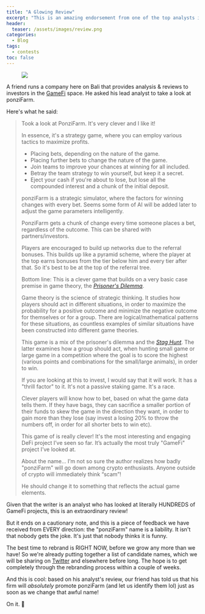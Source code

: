 ```yaml
---
title: "A Glowing Review"
excerpt: "This is an amazing endorsement from one of the top analysts in the GameFi space! Also a word of caution: time to re-brand."
header:
  teaser: /assets/images/review.png
categories:
  - Blog
tags:
  - contests
toc: false
---
```


<figure class="align-left" style="margin-top: 10px; margin-bottom: 10px; width: 150px;">
    <img src="{{ site.url }}{{ site.baseurl }}/assets/images/review.png">
</figure>

A friend runs a company here on Bali that provides analysis & reviews to investors in the [GameFi](https://builtin.com/blockchain/gamefi) space. He asked his lead analyst to take a look at ponziFarm. 

Here's what he said:

> Took a look at PonziFarm. It's very clever and I like it!
>
> In essence, it's a strategy game, where you can employ various tactics to maximize profits. 
>
> * Placing bets, depending on the nature of the game. 
> * Placing further bets to change the nature of the game.
> * Join teams to improve your chances at winning for all included.
> * Betray the team strategy to win yourself, but keep it a secret.
> * Eject your cash if you're about to lose, but lose all the compounded interest and a chunk of the initial deposit. 
>
> ponziFarm is a strategic simulator, where the factors for winning changes with every bet. Seems some form of AI will be added later to adjust the game parameters intelligently. 
>
> PonziFarm gets a chunk of change every time someone places a bet, regardless of the outcome. This can be shared with partners/investors.
>
> Players are encouraged to build up networks due to the referral bonuses. This builds up like a pyramid scheme, where the player at the top earns bonuses from the tier below him and every tier after that. So it's best to be at the top of the referral tree. 
>
> Bottom line: This is a clever game that builds on a very basic case premise in game theory, the [_Prisoner's Dilemma_](https://en.wikipedia.org/wiki/Prisoner%27s_dilemma). 
>
> Game theory is the science of strategic thinking. It studies how players should act in different situations, in order to maximize the probability for a positive outcome and minimize the negative outcome for themselves or for a group. There are logical/mathematical patterns for these situations, as countless examples of similar situations have been constructed into different game theories. 
>
> This game is a mix of the prisoner's dilemma and the [_Stag Hunt_](https://en.wikipedia.org/wiki/Stag_hunt). The latter examines how a group should act, when hunting small game or large game in a competition where the goal is to score the highest (various points and combinations for the small/large animals), in order to win.
>
> If you are looking at this to invest, I would say that it will work. It has a "thrill factor" to it. It's not a passive staking game. It's a race. 
>
> Clever players will know how to bet, based on what the game data tells them. If they have bags, they can sacrifice a smaller portion of their funds to skew the game in the direction they want, in order to gain more than they lose (say invest a losing 20% to throw the numbers off, in order for all shorter bets to win etc).
>
> This game of is really clever! It's the most interesting and engaging DeFi project I’ve seen so far. It’s actually the most truly "GameFi" project I’ve looked at. 
>
> About the name... I’m not so sure the author realizes how badly "ponziFarm" will go down among crypto enthusiasts. Anyone outside of crypto will immediately think “scam”!
>
> He should change it to something that reflects the actual game elements.

Given that the writer is an analyst who has looked at literally HUNDREDS of GameFi projects, this is an extraordinary review!

But it ends on a cautionary note, and this is a piece of feedback we have received from EVERY direction: the "ponziFarm" name is a liability. It isn't that nobody gets the joke. It's just that nobody thinks it is funny.

The best time to rebrand is RIGHT NOW, before we grow any more than we have! So we're already putting together a list of candidate names, which we will be sharing on [Twitter](https://twitter.com/ponziFarm) and elsewhere before long. The hope is to get completely through the rebranding process within a couple of weeks.

And this is cool: based on his analyst's review, our friend has told us that his firm will *absolutely* promote ponziFarm (and let us identify them lol) just as soon as we change that awful name!

On it. 🤣